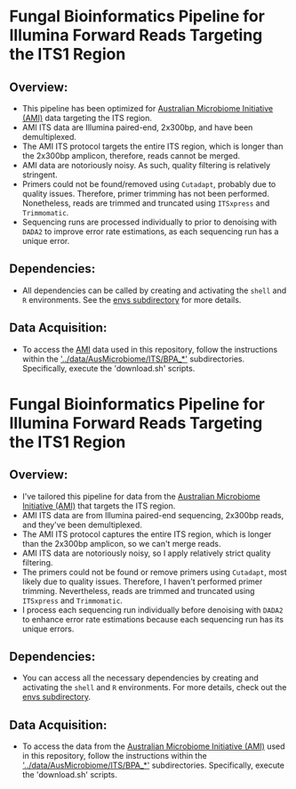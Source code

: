 # Fungal Bioinformatics Pipeline for Illumina Forward Reads Targeting the ITS1 Region

## Overview:

- This pipeline has been optimized for [Australian Microbiome Initiative (AMI)](https://data.bioplatforms.com/organization/about/australian-microbiome-initiative) data targeting the ITS region.
- AMI ITS data are Illumina paired-end, 2x300bp, and have been demultiplexed.
- The AMI ITS protocol targets the entire ITS region, which is longer than the 2x300bp amplicon, therefore, reads cannot be merged.
- AMI data are notoriously noisy. As such, quality filtering is relatively stringent.
- Primers could not be found/removed using `Cutadapt`, probably due to quality issues. Therefore, primer trimming has not been performed. Nonetheless, reads are trimmed and truncated using `ITSxpress` and `Trimmomatic`.
- Sequencing runs are processed individually to prior to denoising with `DADA2` to improve error rate estimations, as each sequencing run has a unique error.

## Dependencies:

- All dependencies can be called by creating and activating the `shell` and `R` environments. See the [envs subdirectory](https://github.com/LukeLikesDirt/MycorrhizaAusForests/tree/main/envs) for more details.

## Data Acquisition:

- To access the [AMI](https://data.bioplatforms.com/organization/about/australian-microbiome-initiative) data used in this repository, follow the instructions within the ['../data/AusMicrobiome/ITS/BPA_*'](https://github.com/LukeLikesDirt/MycorrhizaAusForests/tree/main/data/AusMicrobiome/ITS) subdirectories. Specifically, execute the 'download.sh' scripts.





# Fungal Bioinformatics Pipeline for Illumina Forward Reads Targeting the ITS1 Region

## Overview:

- I've tailored this pipeline for data from the [Australian Microbiome Initiative (AMI)](https://data.bioplatforms.com/organization/about/australian-microbiome-initiative) that targets the ITS region.
- AMI ITS data are from Illumina paired-end sequencing, 2x300bp reads, and they've been demultiplexed.
- The AMI ITS protocol captures the entire ITS region, which is longer than the 2x300bp amplicon, so we can't merge reads.
- AMI ITS data are notoriously noisy, so I apply relatively strict quality filtering.
- The primers could not be found or remove primers using `Cutadapt`, most likely due to quality issues. Therefore, I haven't performed primer trimming. Nevertheless, reads are trimmed and truncated using `ITSxpress` and `Trimmomatic`.
- I process each sequencing run individually before denoising with `DADA2` to enhance error rate estimations because each sequencing run has its unique errors.

## Dependencies:

- You can access all the necessary dependencies by creating and activating the `shell` and `R` environments. For more details, check out the [envs subdirectory](https://github.com/LukeLikesDirt/MycorrhizaAusForests/tree/main/envs).

## Data Acquisition:

- To access the data from the [Australian Microbiome Initiative (AMI)](https://data.bioplatforms.com/organization/about/australian-microbiome-initiative) used in this repository, follow the instructions within the ['../data/AusMicrobiome/ITS/BPA_*'](https://github.com/LukeLikesDirt/MycorrhizaAusForests/tree/main/data/AusMicrobiome/ITS) subdirectories. Specifically, execute the 'download.sh' scripts.
